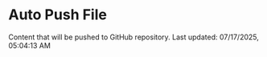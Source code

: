 # Auto Push File

Content that will be pushed to GitHub repository.
Last updated: 07/17/2025, 05:04:13 AM